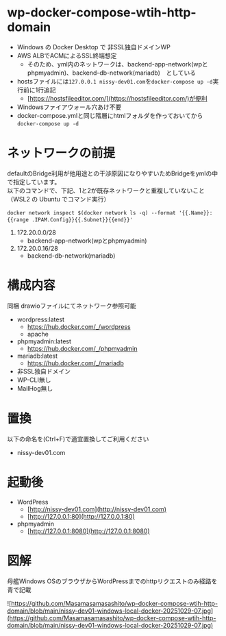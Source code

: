 # wp-docker-compose-wtih-http-domain

* Windows の Docker Desktop で 非SSL独自ドメインWP  
* AWS ALBでACMによるSSL終端想定
  * そのため、yml内のネットワークは、backend-app-network(wpとphpmyadmin)、backend-db-network(mariadb)　としている
* hostsファイルには`127.0.0.1 nissy-dev01.com`を`docker-compose up -d`実行前に1行追記
  * [https://hostsfileeditor.com/](https://hostsfileeditor.com/)が便利
* Windowsファイアウォール穴あけ不要
* docker-compose.ymlと同じ階層にhtmlフォルダを作っておいてから`docker-compose up -d`

# ネットワークの前提

defaultのBridge利用が他用途との干渉原因になりやすいためBridgeをymlの中で指定しています。  
以下のコマンドで、下記、1と2が既存ネットワークと重複していないこと（WSL2 の Ubuntu でコマンド実行）  

```
docker network inspect $(docker network ls -q) --format '{{.Name}}: {{range .IPAM.Config}}{{.Subnet}}{{end}}'
```

1. 172.20.0.0/28
    - backend-app-network(wpとphpmyadmin)
2. 172.20.0.16/28
    - backend-db-network(mariadb)

# 構成内容
同梱 drawioファイルにてネットワーク参照可能  

* wordpress:latest
    - https://hub.docker.com/_/wordpress
    - apache
* phpmyadmin:latest
    - https://hub.docker.com/_/phpmyadmin
* mariadb:latest
    - https://hub.docker.com/_/mariadb
* 非SSL独自ドメイン
* WP-CLI無し
* MailHog無し

# 置換

以下の命名を(Ctrl+F)で適宜置換してご利用ください
* nissy-dev01.com

# 起動後

* WordPress
  * [http://nissy-dev01.com](http://nissy-dev01.com)
  * [http://127.0.0.1:80](http://127.0.0.1:80)
* phpmyadmin
  * [http://127.0.0.1:8080](http://127.0.0.1:8080)

# 図解

母艦Windows OSのブラウザからWordPressまでのhttpリクエストのみ経路を青で記載

![https://github.com/Masamasamasashito/wp-docker-compose-wtih-http-domain/blob/main/nissy-dev01-windows-local-docker-20251029-07.jpg](https://github.com/Masamasamasashito/wp-docker-compose-wtih-http-domain/blob/main/nissy-dev01-windows-local-docker-20251029-07.jpg)
